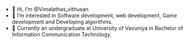 - 👋 Hi, I’m @Vimalathas_vithusan
- 👀 I’m interested in Software development, web development, Game development and Developing algorithms.
- 🌱 Currently an undergraduate at University of Vavuniya in Bachelor of Information Communication Technology.


<!---
thasvithu/thasvithu is a ✨ special ✨ repository because its `README.md` (this file) appears on your GitHub profile.
You can click the Preview link to take a look at your changes.
--->
